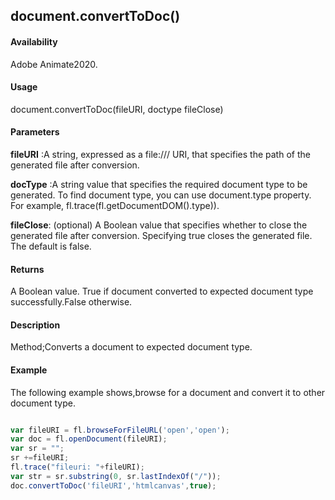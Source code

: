 ## document.convertToDoc()

#### Availability

Adobe Animate2020.

#### Usage
document.convertToDoc(fileURI, doctype fileClose)	


#### Parameters

**fileURI** :A string, expressed as a file:/// URI, that specifies the path of the generated file after conversion.

**docType** :A string value that specifies the required document type to be generated. To find document type, you can use document.type property. For example, fl.trace(fl.getDocumentDOM().type)).

**fileClose**: (optional) A Boolean value that specifies whether to close the generated file after conversion. Specifying true closes the generated file. The default is false.

#### Returns

A Boolean value.
True if document converted to expected document type successfully.False otherwise.

#### Description

Method;Converts a document to expected document type.

#### Example
The following example shows,browse for a document and convert it to other document type.
```javascript

var fileURI = fl.browseForFileURL('open','open');
var doc = fl.openDocument(fileURI);
var sr = "";
sr +=fileURI;
fl.trace("fileuri: "+fileURI);
var str = sr.substring(0, sr.lastIndexOf("/"));
doc.convertToDoc('fileURI','htmlcanvas',true);

```

